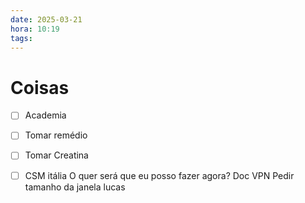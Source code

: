 ```yaml
---
date: 2025-03-21
hora: 10:19
tags:
---
```





# Coisas
- [ ] Academia
- [ ] Tomar remédio
- [ ] Tomar Creatina
- [ ] CSM itália 
O quer será que eu posso fazer agora?
Doc
VPN
Pedir tamanho da janela lucas

